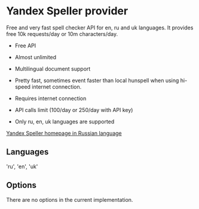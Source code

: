 # Yandex Speller provider

Free and very fast spell checker API for en, ru and uk languages. It provides
free 10k requests/day or 10m characters/day.

 - Free API
 - Almost unlimited
 - Multilingual document support
 - Pretty fast, sometimes event faster than local hunspell when using hi-speed
   internet connection.
 
 - Requires internet connection
 - API calls limit (100/day or 250/day with API key)
 - Only ru, en, uk languages are supported

[Yandex Speller homepage in Russian language](https://yandex.ru/dev/speller/)

## Languages

'ru', 'en', 'uk'

## Options

There are no options in the current implementation.
